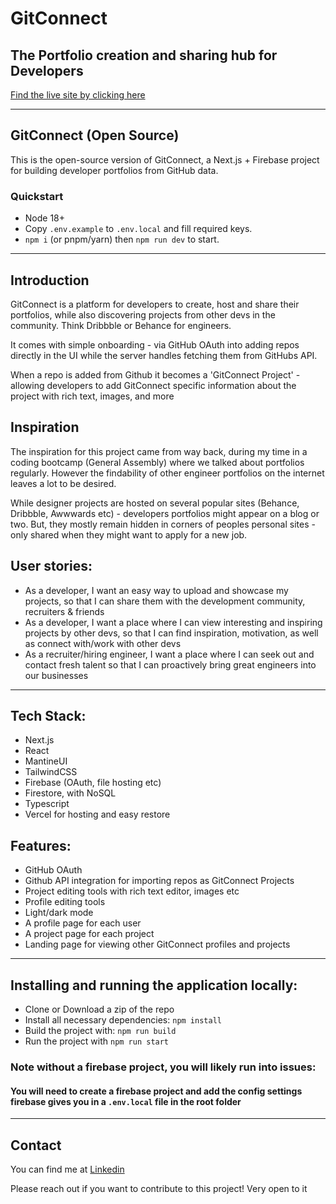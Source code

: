 # GitConnect

## The Portfolio creation and sharing hub for Developers

[Find the live site by clicking here](https://www.gitconnect.dev/)

---

## GitConnect (Open Source)

This is the open-source version of GitConnect, a Next.js + Firebase project for building developer portfolios from GitHub data.

### Quickstart
- Node 18+
- Copy `.env.example` to `.env.local` and fill required keys.
- `npm i` (or pnpm/yarn) then `npm run dev` to start.

<!---
### Contributing
Please see `CONTRIBUTING.md` and `CODE_OF_CONDUCT.md`.

### Security
Please see `SECURITY.md` for how to report vulnerabilities.

### License
MIT
--->
---

## Introduction

GitConnect is a platform for developers to create, host and share their portfolios, while also discovering projects from other devs in the community. Think Dribbble or Behance for engineers.

It comes with simple onboarding - via GitHub OAuth into adding repos directly in the UI while the server handles fetching them from GitHubs API.

When a repo is added from Github it becomes a 'GitConnect Project' - allowing developers to add GitConnect specific information about the project with rich text, images, and more

## Inspiration
The inspiration for this project came from way back, during my time in a coding bootcamp (General Assembly) where we talked about portfolios regularly. However the findability of other engineer portfolios on the internet leaves a lot to be desired.

While designer projects are hosted on several popular sites (Behance, Dribbble, Awwwards etc) - developers portfolios might appear on a blog or two. But, they mostly remain hidden in corners of peoples personal sites - only shared when they might want to apply for a new job.

## User stories:
- As a developer, I want an easy way to upload and showcase my projects, so that I can share them with the development community, recruiters & friends
- As a developer, I want a place where I can view interesting and inspiring projects by other devs, so that I can find inspiration, motivation, as well as connect with/work with other devs
- As a recruiter/hiring engineer, I want a place where I can seek out and contact fresh talent so that I can proactively bring great engineers into our businesses

---

## Tech Stack:
- Next.js
- React
- MantineUI
- TailwindCSS
- Firebase (OAuth, file hosting etc)
- Firestore, with NoSQL
- Typescript
- Vercel for hosting and easy restore

## Features:
- GitHub OAuth
- Github API integration for importing repos as GitConnect Projects
- Project editing tools with rich text editor, images etc
- Profile editing tools
- Light/dark mode
- A profile page for each user
- A project page for each project
- Landing page for viewing other GitConnect profiles and projects

---

## Installing and running the application locally:
- Clone or Download a zip of the repo
- Install all necessary dependencies: `npm install`
- Build the project with: `npm run build`
- Run the project with `npm run start`

### Note without a firebase project, you will likely run into issues:
#### You will need to create a firebase project and add the config settings firebase gives you in a `.env.local` file in the root folder

---

## Contact

You can find me at [Linkedin](https://www.linkedin.com/in/danieltmcgee/)

Please reach out if you want to contribute to this project! Very open to it
